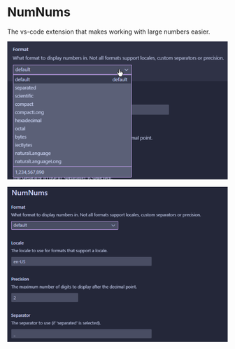 # NumNums

The vs-code extension that makes working with large numbers easier.

![formats](.github/formats.png)

![settings](.github/settings.png)
